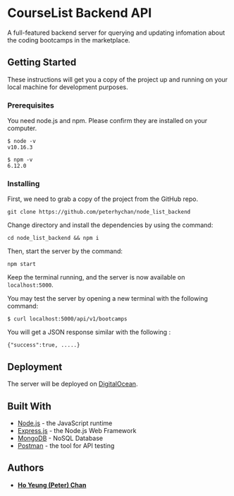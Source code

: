 # CourseList Backend API

A full-featured backend server for querying and updating infomation about the coding bootcamps in the marketplace.

## Getting Started

These instructions will get you a copy of the project up and running on your local machine for development purposes. 

### Prerequisites

You need node.js and npm. Please confirm they are installed on your computer.

```
$ node -v
v10.16.3

$ npm -v
6.12.0
```

### Installing

First, we need to grab a copy of the project from the GitHub repo.

```
git clone https://github.com/peterhychan/node_list_backend
```

Change directory and install the dependencies by using the command: 

```
cd node_list_backend && npm i
```
Then, start the server by the command: 

```
npm start
```

Keep the terminal running, and the server is now available on `localhost:5000`. 

You may test the server by opening a new terminal with the following command:

```
$ curl localhost:5000/api/v1/bootcamps 
```
You will get a JSON response similar with the following :
 
```
{"success":true, .....}
```

## Deployment

The server will be deployed on [DigitalOcean](). 

## Built With

* [Node.js](https://nodejs.org) - the JavaScript runtime
* [Express.js](https://expressjs.com) - the Node.js Web Framework
* [MongoDB](www.mongodb.com/Atlas‎) - NoSQL Database
* [Postman](https://www.getpostman.com) - the tool for API testing

## Authors

* [**Ho Yeung (Peter) Chan**](https://peterhychan.github.io/)

